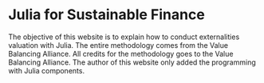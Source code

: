 # Julia for Sustainable Finance

The objective of this website is to explain how to conduct externalities valuation with Julia. The entire methodology comes from the Value Balancing Alliance. All credits for the methodology goes to the Value Balancing Alliance. The author of this website only added the programming with Julia components.
